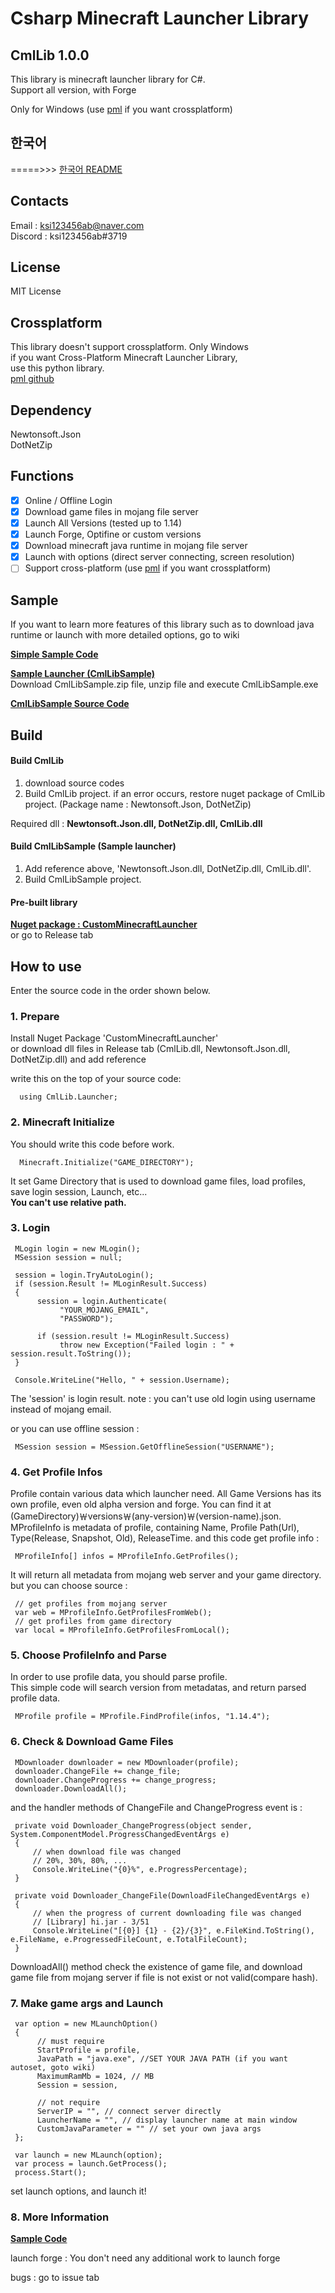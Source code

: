 ﻿# Csharp Minecraft Launcher Library

## CmlLib 1.0.0

 This library is minecraft launcher library for C#.  
 Support all version, with Forge

Only for Windows (use [pml](https://github.com/AlphaBs/pml) if you want crossplatform)

## 한국어

 =====>>> [한국어 README](https://github.com/AlphaBs/MinecraftLauncherLibrary/blob/master/docs/README-kr.md)

## Contacts

Email : ksi123456ab@naver.com  
Discord : ksi123456ab#3719  

## License

MIT License

## Crossplatform

This library doesn't support crossplatform. Only Windows  
if you want Cross-Platform Minecraft Launcher Library,  
use this python library.  
[pml github](https://github.com/AlphaBs/pml)

## Dependency

Newtonsoft.Json  
DotNetZip

## Functions

- [x] Online / Offline Login
- [x] Download game files in mojang file server
- [x] Launch All Versions (tested up to 1.14)
- [x] Launch Forge, Optifine or custom versions
- [x] Download minecraft java runtime in mojang file server
- [x] Launch with options (direct server connecting, screen resolution)
- [ ] Support cross-platform (use [pml](https://github.com/AlphaBs/pml) if you want crossplatform)

## Sample

If you want to learn more features of this library such as to download java runtime or launch with more detailed options, go to wiki

**[Simple Sample Code](https://github.com/AlphaBs/MinecraftLauncherLibrary/wiki/Sample-Code)**  

**[Sample Launcher (CmlLibSample)](https://github.com/AlphaBs/MinecraftLauncherLibrary/releases)**  
Download CmlLibSample.zip file, unzip file and execute CmlLibSample.exe

**[CmlLibSample Source Code](https://github.com/AlphaBs/MinecraftLauncherLibrary/tree/master/CmlLibSample)** 

## Build

#### Build CmlLib

1. download source codes  
2. Build CmlLib project. if an error occurs, restore nuget package of CmlLib project. (Package name : Newtonsoft.Json, DotNetZip)  

Required dll : **Newtonsoft.Json.dll, DotNetZip.dll, CmlLib.dll**

#### Build CmlLibSample (Sample launcher)

1. Add reference above, 'Newtonsoft.Json.dll, DotNetZip.dll, CmlLib.dll'.  
2. Build CmlLibSample project.

#### Pre-built library

**[Nuget package : CustomMinecraftLauncher](https://www.nuget.org/packages/CustomMinecraftLauncher/)**  
or go to Release tab

## How to use

Enter the source code in the order shown below.

### **1. Prepare**

Install Nuget Package 'CustomMinecraftLauncher'  
or download dll files in Release tab (CmlLib.dll, Newtonsoft.Json.dll, DotNetZip.dll) and add reference

write this on the top of your source code:  


      using CmlLib.Launcher;

### **2. Minecraft Initialize**

You should write this code before work.

      Minecraft.Initialize("GAME_DIRECTORY");

It set Game Directory that is used to download game files, load profiles, save login session, Launch, etc...  
**You can't use relative path.**

### **3. Login**

     MLogin login = new MLogin();
     MSession session = null;

     session = login.TryAutoLogin();
     if (session.Result != MLoginResult.Success)
     {
          session = login.Authenticate(
               "YOUR_MOJANG_EMAIL",
               "PASSWORD");

          if (session.result != MLoginResult.Success)
               throw new Exception("Failed login : " + session.result.ToString());
     }

     Console.WriteLine("Hello, " + session.Username);

The 'session' is login result.
note : you can't use old login using username instead of mojang email.

or you can use offline session :

     MSession session = MSession.GetOfflineSession("USERNAME");

### **4. Get Profile Infos**

Profile contain various data which launcher need.
All Game Versions has its own profile, even old alpha version and forge.
You can find it at (GameDirectory)￦versions￦(any-version)￦(version-name).json.
MProfileInfo is metadata of profile, containing Name, Profile Path(Url), Type(Release, Snapshot, Old), ReleaseTime.
and this code get profile info :

     MProfileInfo[] infos = MProfileInfo.GetProfiles();

It will return all metadata from mojang web server and your game directory.  
but you can choose source :

     // get profiles from mojang server
     var web = MProfileInfo.GetProfilesFromWeb();
     // get profiles from game directory
     var local = MProfileInfo.GetProfilesFromLocal();

### **5. Choose ProfileInfo and Parse**

In order to use profile data, you should parse profile.  
This simple code will search version from metadatas, and return parsed profile data.

     MProfile profile = MProfile.FindProfile(infos, "1.14.4");

### **6. Check & Download Game Files**

     MDownloader downloader = new MDownloader(profile);
     downloader.ChangeFile += change_file;
     downloader.ChangeProgress += change_progress;
     downloader.DownloadAll();

and the handler methods of ChangeFile and ChangeProgress event is :

     private void Downloader_ChangeProgress(object sender, System.ComponentModel.ProgressChangedEventArgs e)
     {
         // when download file was changed
         // 20%, 30%, 80%, ...
         Console.WriteLine("{0}%", e.ProgressPercentage);
     }
 
     private void Downloader_ChangeFile(DownloadFileChangedEventArgs e)
     {
         // when the progress of current downloading file was changed
         // [Library] hi.jar - 3/51
         Console.WriteLine("[{0}] {1} - {2}/{3}", e.FileKind.ToString(), e.FileName, e.ProgressedFileCount, e.TotalFileCount);
     }

DownloadAll() method check the existence of game file, and download game file from mojang server if file is not exist or not valid(compare hash).  

### **7. Make game args and Launch**

     var option = new MLaunchOption()
     {
          // must require
          StartProfile = profile,
          JavaPath = "java.exe", //SET YOUR JAVA PATH (if you want autoset, goto wiki)
          MaximumRamMb = 1024, // MB
          Session = session,
          
          // not require
          ServerIP = "", // connect server directly
          LauncherName = "", // display launcher name at main window
          CustomJavaParameter = "" // set your own java args
     };
     
     var launch = new MLaunch(option);
     var process = launch.GetProcess();
     process.Start();

set launch options, and launch it!


### **8. More Information**

**[Sample Code](https://github.com/AlphaBs/MinecraftLauncherLibrary/wiki/Sample-Code)**  

launch forge : You don't need any additional work to launch forge  

bugs : go to issue tab


